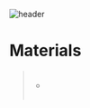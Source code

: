 ![header](assets/header.png)

# Materials

<blockquote>
  <ul style="list-style-type:circle;">
    <br>
    <li></li>
    <br>
  </ul>
</blockquote>

